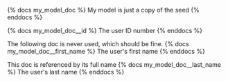 {% docs my_model_doc %}
My model is just a copy of the seed
{% enddocs %}

{% docs my_model_doc__id %}
The user ID number
{% enddocs %}

The following doc is never used, which should be fine.
{% docs my_model_doc__first_name %}
The user's first name
{% enddocs %}

This doc is referenced by its full name
{% docs my_model_doc__last_name %}
The user's last name
{% enddocs %}
